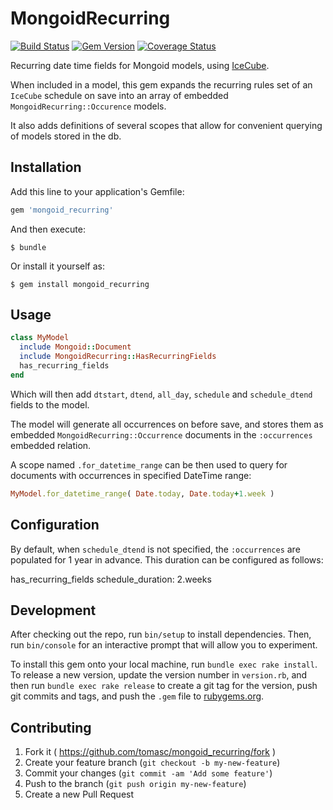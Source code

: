 # MongoidRecurring

[![Build Status](https://travis-ci.org/tomasc/mongoid_recurring.svg)](https://travis-ci.org/tomasc/mongoid_recurring) [![Gem Version](https://badge.fury.io/rb/mongoid_recurring.svg)](http://badge.fury.io/rb/mongoid_recurring) [![Coverage Status](https://img.shields.io/coveralls/tomasc/mongoid_recurring.svg)](https://coveralls.io/r/tomasc/mongoid_recurring)

Recurring date time fields for Mongoid models, using [IceCube](https://github.com/seejohnrun/ice_cube/).

When included in a model, this gem expands the recurring rules set of an `IceCube` schedule on save into an array of embedded `MongoidRecurring::Occurence` models.

It also adds definitions of several scopes that allow for convenient querying of models stored in the db.

## Installation

Add this line to your application's Gemfile:

```ruby
gem 'mongoid_recurring'
```

And then execute:

    $ bundle

Or install it yourself as:

    $ gem install mongoid_recurring

## Usage

```ruby
class MyModel
  include Mongoid::Document
  include MongoidRecurring::HasRecurringFields
  has_recurring_fields
end
```

Which will then add `dtstart`, `dtend`, `all_day`, `schedule` and `schedule_dtend` fields to the model.

The model will generate all occurrences on before save, and stores them as embedded `MongoidRecurring::Occurrence` documents in the `:occurrences` embedded relation.

A scope named `.for_datetime_range` can be then used to query for documents with occurrences in specified DateTime range:

```ruby
MyModel.for_datetime_range( Date.today, Date.today+1.week )
```

## Configuration

By default, when `schedule_dtend` is not specified, the `:occurrences` are populated for 1 year in advance. This duration can be configured as follows:

  has_recurring_fields schedule_duration: 2.weeks

## Development

After checking out the repo, run `bin/setup` to install dependencies. Then, run `bin/console` for an interactive prompt that will allow you to experiment.

To install this gem onto your local machine, run `bundle exec rake install`. To release a new version, update the version number in `version.rb`, and then run `bundle exec rake release` to create a git tag for the version, push git commits and tags, and push the `.gem` file to [rubygems.org](https://rubygems.org).

## Contributing

1. Fork it ( https://github.com/tomasc/mongoid_recurring/fork )
2. Create your feature branch (`git checkout -b my-new-feature`)
3. Commit your changes (`git commit -am 'Add some feature'`)
4. Push to the branch (`git push origin my-new-feature`)
5. Create a new Pull Request
